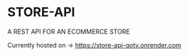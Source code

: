 # STORE-API
A REST API FOR AN ECOMMERCE STORE 

Currently hosted on -> https://store-api-qotv.onrender.com

